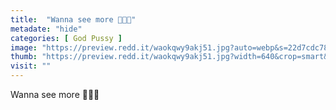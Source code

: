 ```yaml
---
title:  "Wanna see more 🙈🍒🐱"
metadate: "hide"
categories: [ God Pussy ]
image: "https://preview.redd.it/waokqwy9akj51.jpg?auto=webp&s=22d7cdc789a8b258849517f7fcdd87fbeec57a2e"
thumb: "https://preview.redd.it/waokqwy9akj51.jpg?width=640&crop=smart&auto=webp&s=05aad6c6951ac60fc88926c9014f2951a8304e36"
visit: ""
---
```

Wanna see more 🙈🍒🐱

